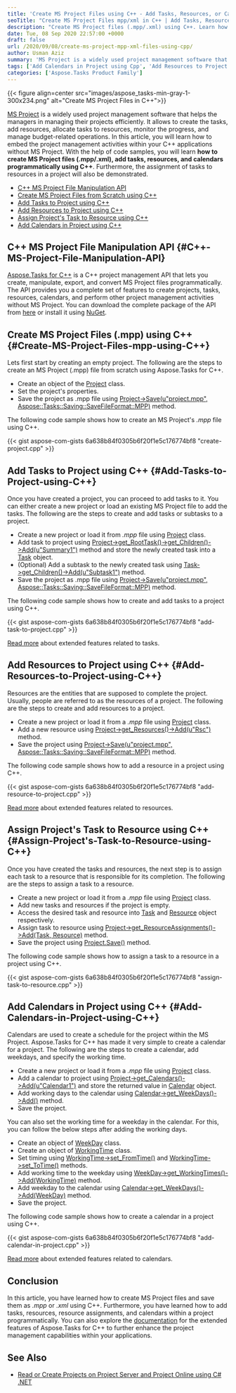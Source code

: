```yaml
---
title: 'Create MS Project Files using C++ - Add Tasks, Resources, or Calenders to Projects'
seoTitle: "Create MS Project Files mpp/xml in C++ | Add Tasks, Resources, Calender"
description: "Create MS Project files (.mpp/.xml) using C++. Learn how to add tasks, resources, calendars and resource assignments in MS Project files using C++."
date: Tue, 08 Sep 2020 22:57:00 +0000
draft: false
url: /2020/09/08/create-ms-project-mpp-xml-files-using-cpp/
author: Usman Aziz
summary: 'MS Project is a widely used project management software that helps the managers in managing their projects efficiently. It helps to create the tasks, add resources, allocate tasks to resources, monitor the progress, and manage budget-related operations. In this article, you will learn how to embed the project management activities within your applications without MS Project. With the help of code samples, you will learn how to create MS Project files (.mpp), add tasks, resources, and calendars programmatically using C++. Furthermore, the assignment of tasks to resources in a project will also be demonstrated.'
tags: ['Add Calendars in Project using Cpp', 'Add Resources to Project using Cpp', 'Add Tasks to Project using Cpp', 'Assign Projects Task to Resource using Cpp', 'Create MS Project Files (.mpp) from Scratch using Cpp']
categories: ['Aspose.Tasks Product Family']
---
```




{{< figure align=center src="images/aspose_tasks-min-gray-1-300x234.png" alt="Create MS Project Files in C++">}}


[MS Project][1] is a widely used project management software that helps the managers in managing their projects efficiently. It allows to create the tasks, add resources, allocate tasks to resources, monitor the progress, and manage budget-related operations. In this article, you will learn how to embed the project management activities within your C++ applications without MS Project. With the help of code samples, you will learn **how to create MS Project files (.mpp/.xml), add tasks, resources, and calendars programmatically using C++**. Furthermore, the assignment of tasks to resources in a project will also be demonstrated.

*   [C++ MS Project File Manipulation API][2]
*   [Create MS Project Files from Scratch using C++][3]
*   [Add Tasks to Project using C++][4]
*   [Add Resources to Project using C++][5]
*   [Assign Project's Task to Resource using C++][6]
*   [Add Calendars in Project using C++][7]

## C++ MS Project File Manipulation API {#C++-MS-Project-File-Manipulation-API}

[Aspose.Tasks for C++][8] is a C++ project management API that lets you create, manipulate, export, and convert MS Project files programmatically. The API provides you a complete set of features to create projects, tasks, resources, calendars, and perform other project management activities without MS Project. You can download the complete package of the API from [here][9] or install it using [NuGet][10].

## Create MS Project Files (.mpp) using C++ {#Create-MS-Project-Files-mpp-using-C++}

Lets first start by creating an empty project. The following are the steps to create an MS Project (.mpp) file from scratch using Aspose.Tasks for C++.

*   Create an object of the [Project][11] class.
*   Set the project's properties.
*   Save the project as .mpp file using [Project->Save(u"project.mpp", Aspose::Tasks::Saving::SaveFileFormat::MPP)][12] method.

The following code sample shows how to create an MS Project's _.mpp_ file using C++.

{{< gist aspose-com-gists 6a638b84f0305b6f20f1e5c176774bf8 "create-project.cpp" >}}

## Add Tasks to Project using C++ {#Add-Tasks-to-Project-using-C++}

Once you have created a project, you can proceed to add tasks to it. You can either create a new project or load an existing MS Project file to add the tasks. The following are the steps to create and add tasks or subtasks to a project.

*   Create a new project or load it from _.mpp_ file using [Project][13] class.
*   Add task to project using [Project->get\_RootTask()->get\_Children()->Add(u"Summary1")][14] method and store the newly created task into a [Task][15] object.
*   (Optional) Add a subtask to the newly created task using [Task->get\_Children()->Add(u"Subtask1")][16] method.
*   Save the project as .mpp file using [Project->Save(u"project.mpp", Aspose::Tasks::Saving::SaveFileFormat::MPP)][17] method.

The following code sample shows how to create and add tasks to a project using C++.

{{< gist aspose-com-gists 6a638b84f0305b6f20f1e5c176774bf8 "add-task-to-project.cpp" >}}

[Read more][18] about extended features related to tasks.

## Add Resources to Project using C++ {#Add-Resources-to-Project-using-C++}

Resources are the entities that are supposed to complete the project. Usually, people are referred to as the resources of a project. The following are the steps to create and add resources to a project.

*   Create a new project or load it from a _.mpp_ file using [Project][19] class.
*   Add a new resource using [Project->get\_Resources()->Add(u"Rsc")][20] method.
*   Save the project using [Project->Save(u"project.mpp", Aspose::Tasks::Saving::SaveFileFormat::MPP)][21] method.

The following code sample shows how to add a resource in a project using C++.

{{< gist aspose-com-gists 6a638b84f0305b6f20f1e5c176774bf8 "add-resource-to-project.cpp" >}}

[Read more][22] about extended features related to resources.

## Assign Project's Task to Resource using C++ {#Assign-Project's-Task-to-Resource-using-C++}

Once you have created the tasks and resources, the next step is to assign each task to a resource that is responsible for its completion. The following are the steps to assign a task to a resource.

*   Create a new project or load it from a _.mpp_ file using [Project][23] class.
*   Add new tasks and resources if the project is empty.
*   Access the desired task and resource into [Task][24] and [Resource][25] object respectively.
*   Assign task to resource using [Project->get\_ResourceAssignments()->Add(Task, Resource)][26] method.
*   Save the project using [Project.Save()][27] method.

The following code sample shows how to assign a task to a resource in a project using C++.

{{< gist aspose-com-gists 6a638b84f0305b6f20f1e5c176774bf8 "assign-task-to-resource.cpp" >}}

## Add Calendars in Project using C++ {#Add-Calendars-in-Project-using-C++}

Calendars are used to create a schedule for the project within the MS Project. Aspose.Tasks for C++ has made it very simple to create a calendar for a project. The following are the steps to create a calendar, add weekdays, and specify the working time.

*   Create a new project or load it from a _.mpp_ file using [Project][28] class.
*   Add a calendar to project using [Project->get\_Calendars()->Add(u"Calendar1")][29] and store the returned value in [Calendar][30] object.
*   Add working days to the calendar using [Calendar->get\_WeekDays()->Add()][31] method.
*   Save the project.

You can also set the working time for a weekday in the calendar. For this, you can follow the below steps after adding the working days.

*   Create an object of [WeekDay][32] class.
*   Create an object of [WorkingTime][33] class.
*   Set timing using [WorkingTime->set\_FromTime()][34] and [WorkingTime->set\_ToTime()][35] methods.
*   Add working time to the weekday using [WeekDay->get\_WorkingTimes()->Add(WorkingTime)][36] method.
*   Add weekday to the calendar using [Calendar->get\_WeekDays()->Add(WeekDay)][37] method.
*   Save the project.

The following code sample shows how to create a calendar in a project using C++.

{{< gist aspose-com-gists 6a638b84f0305b6f20f1e5c176774bf8 "add-calendar-in-project.cpp" >}}

[Read more][38] about extended features related to calendars.

## Conclusion

In this article, you have learned how to create MS Project files and save them as _.mpp_ or _.xml_ using C++. Furthermore, you have learned how to add tasks, resources, resource assignments, and calendars within a project programmatically. You can also explore the [documentation][39] for the extended features of Aspose.Tasks for C++ to further enhance the project management capabilities within your applications.

## See Also

*   [Read or Create Projects on Project Server and Project Online using C# .NET][40]




[1]: https://en.wikipedia.org/wiki/Microsoft_Project
[2]: #C++-MS-Project-File-Manipulation-API
[3]: #Create-MS-Project-Files-mpp-using-C++
[4]: #Add-Tasks-to-Project-using-C++
[5]: #Add-Resources-to-Project-using-C++
[6]: #Assign-Project's-Task-to-Resource-using-C++
[7]: #Add-Calendars-in-Project-using-C++
[8]: https://products.aspose.com/tasks/cpp
[9]: https://downloads.aspose.com/tasks/cpp
[10]: http://nuget.org/packages/Aspose.tasks.cpp
[11]: https://apireference.aspose.com/tasks/cpp/class/aspose.tasks.project
[12]: https://apireference.aspose.com/tasks/cpp/class/aspose.tasks.project#aead823ff59911efa62c42622cddca7f7
[13]: https://apireference.aspose.com/tasks/cpp/class/aspose.tasks.project
[14]: https://apireference.aspose.com/tasks/cpp/class/aspose.tasks.project#ae16f6d399bf3a49cd82b9e16fcfd4a93
[15]: https://apireference.aspose.com/tasks/cpp/class/aspose.tasks.task
[16]: https://apireference.aspose.com/tasks/cpp/class/aspose.tasks.task#a6479d01d5813eb0f52d4ea9762bc2966
[17]: https://apireference.aspose.com/tasks/cpp/class/aspose.tasks.project#aead823ff59911efa62c42622cddca7f7
[18]: https://docs.aspose.com/tasks/cpp/working-with-tasks/
[19]: https://apireference.aspose.com/tasks/cpp/class/aspose.tasks.project
[20]: https://apireference.aspose.com/tasks/cpp/class/aspose.tasks.project#a03b29c892643ad4178fab4b264fa0f4c
[21]: https://apireference.aspose.com/tasks/cpp/class/aspose.tasks.project#aead823ff59911efa62c42622cddca7f7
[22]: https://docs.aspose.com/tasks/cpp/working-with-resources/
[23]: https://apireference.aspose.com/tasks/cpp/class/aspose.tasks.project
[24]: https://apireference.aspose.com/tasks/cpp/class/aspose.tasks.task
[25]: https://apireference.aspose.com/tasks/cpp/class/aspose.tasks.resource
[26]: https://apireference.aspose.com/tasks/cpp/class/aspose.tasks.project#ad07cebbf6165527307aff66d732d3b1d
[27]: https://apireference.aspose.com/tasks/cpp/class/aspose.tasks.project#aead823ff59911efa62c42622cddca7f7
[28]: https://apireference.aspose.com/tasks/cpp/class/aspose.tasks.project
[29]: https://apireference.aspose.com/tasks/cpp/class/aspose.tasks.project#abaab4524f269303da99e26360a72aa3e
[30]: https://apireference.aspose.com/tasks/cpp/class/aspose.tasks.calendar
[31]: https://apireference.aspose.com/tasks/cpp/class/aspose.tasks.calendar#a9dbe2751e96744d3723568c3169c2470
[32]: https://apireference.aspose.com/tasks/cpp/class/aspose.tasks.week_day
[33]: https://apireference.aspose.com/tasks/cpp/class/aspose.tasks.working_time
[34]: https://apireference.aspose.com/tasks/cpp/class/aspose.tasks.working_time#abaecd71a0196a26663e3d3f91b1ce541
[35]: https://apireference.aspose.com/tasks/cpp/class/aspose.tasks.working_time#ab868d8fcb7433926a49e41b67d47fb59
[36]: https://apireference.aspose.com/tasks/cpp/class/aspose.tasks.week_day#ab27036d1671291950e1c86181e19e522
[37]: https://apireference.aspose.com/tasks/cpp/class/aspose.tasks.calendar#a9dbe2751e96744d3723568c3169c2470
[38]: https://docs.aspose.com/tasks/cpp/working-with-calendars/
[39]: https://docs.aspose.com/tasks/cpp/getting-started/
[40]: https://blog.aspose.com/2020/03/20/create-read-projects-on-project-server-and-project-online-in-csharp-asp-net/





